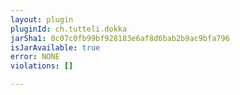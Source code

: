 ```yaml
---
layout: plugin
pluginId: ch.tutteli.dokka
jarSha1: 0c07c0fb99bf928183e6af8d6bab2b9ac9bfa796
isJarAvailable: true
error: NONE
violations: []

---
```

